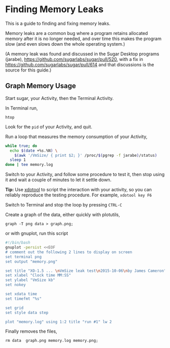 # Finding Memory Leaks

This is a guide to finding and fixing memory leaks.

Memory leaks are a common bug where a program retains allocated memory after it is no longer needed, and over time this makes the program slow (and even slows down the whole operating system.) 

(A memory leak was found and discussed in the Sugar Desktop programs (jarabe), <https://github.com/sugarlabs/sugar/pull/520>, with a fix in <https://github.com/sugarlabs/sugar/pull/614> and that discussions is the source for this guide.)

## Graph Memory Usage

Start sugar, your Activity, then the Terminal Activity.

In Terminal run,

    htop

Look for the `pid` of your Activity, and quit. 

Run a loop that measures the memory consumption of your Activity,

```bash
while true; do
  echo $(date +%s.%N) \
    $(awk '/VmSize/ { print $2; }' /proc/$(pgrep -f jarabe)/status)
  sleep 1
done | tee memory.log
```

Switch to your Activity, and follow some procedure to test it, then stop using it and wait a couple of minutes to let it settle down. 

**Tip:** Use [xdotool](https://github.com/jordansissel/xdotool) to script the interaction with your activity, so you can reliably reproduce the testing procedure. 
For example, `xdotool key F6`

Switch to Terminal and stop the loop by pressing `CTRL-C`

Create a graph of the data, either quickly with plotutils, 

    graph -T png data > graph.png;

or with gnuplot, run this script


```bash
#!/bin/bash
gnuplot -persist <<EOF
# comment out the following 2 lines to display on screen
set terminal png
set output "memory.png"

set title "XO-1.5 ... \nVmSize leak test\n2015-10-06\nby James Cameron"
set xlabel "Clock time MM:SS"
set ylabel "VmSize kb"
set nokey

set xdata time
set timefmt "%s"

set grid
set style data step

plot "memory.log" using 1:2 title "run #1" lw 2
```

Finally removes the files,

    rm data  graph.png memory.log memory.png;
